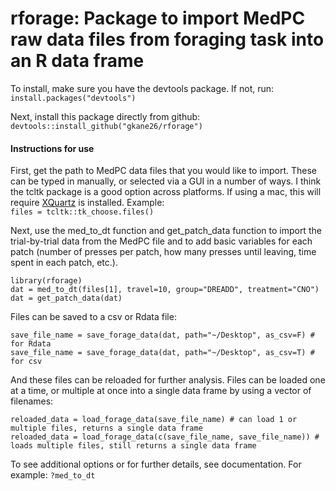 # rforage: Package to import MedPC raw data files from foraging task into an R data frame

To install, make sure you have the devtools package. If not, run: <br/>
``install.packages("devtools")``

Next, install this package directly from github: <br/>
``devtools::install_github("gkane26/rforage")``

#### Instructions for use <br/>

First, get the path to MedPC data files that you would like to import. These can be typed in manually, or selected via a GUI in a number of ways. I think the tcltk package is a good option across platforms. If using a mac, this will require [XQuartz](https://www.xquartz.org/) is installed. Example: <br/>
``files = tcltk::tk_choose.files()``

Next, use the med_to_dt function and get_patch_data function to import the trial-by-trial data from the MedPC file and to add basic variables for each patch (number of presses per patch, how many presses until leaving, time spent in each patch, etc.).
```
library(rforage)
dat = med_to_dt(files[1], travel=10, group="DREADD", treatment="CNO")
dat = get_patch_data(dat)
```

Files can be saved to a csv or Rdata file:
```
save_file_name = save_forage_data(dat, path="~/Desktop", as_csv=F) # for Rdata
save_file_name = save_forage_data(dat, path="~/Desktop", as_csv=T) # for csv
```

And these files can be reloaded for further analysis. Files can be loaded one at a time, or multiple at once into a single data frame by using a vector of filenames: <br/>
```
reloaded_data = load_forage_data(save_file_name) # can load 1 or multiple files, returns a single data frame
reloaded_data = load_forage_data(c(save_file_name, save_file_name)) # loads multiple files, still returns a single data frame
```

To see additional options or for further details, see documentation. For example:
``?med_to_dt``
